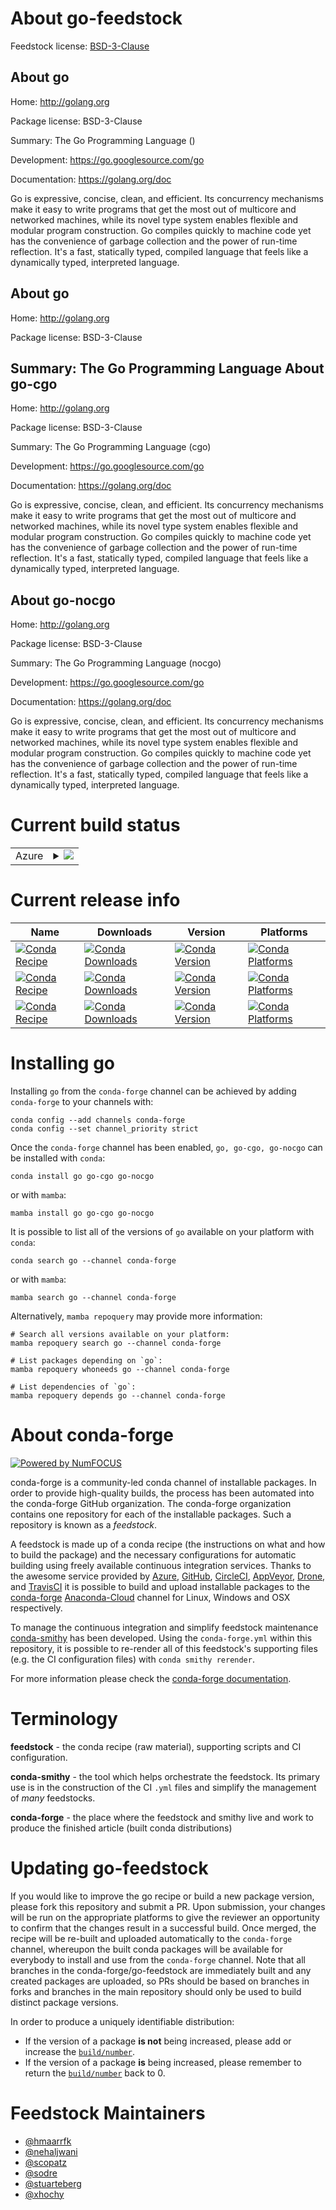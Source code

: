 About go-feedstock
==================

Feedstock license: [BSD-3-Clause](https://github.com/conda-forge/go-feedstock/blob/main/LICENSE.txt)

About go
--------

Home: http://golang.org

Package license: BSD-3-Clause

Summary: The Go Programming Language ()

Development: https://go.googlesource.com/go

Documentation: https://golang.org/doc

Go is expressive, concise, clean, and efficient. Its concurrency mechanisms
make it easy to write programs that get the most out of multicore and
networked machines, while its novel type system enables flexible and
modular program construction. Go compiles quickly to machine code yet has
the convenience of garbage collection and the power of run-time reflection.
It's a fast, statically typed, compiled language that feels like a
dynamically typed, interpreted language.

About go
--------

Home: http://golang.org

Package license: BSD-3-Clause

Summary: The Go Programming Language
About go-cgo
------------

Home: http://golang.org

Package license: BSD-3-Clause

Summary: The Go Programming Language (cgo)

Development: https://go.googlesource.com/go

Documentation: https://golang.org/doc

Go is expressive, concise, clean, and efficient. Its concurrency mechanisms
make it easy to write programs that get the most out of multicore and
networked machines, while its novel type system enables flexible and
modular program construction. Go compiles quickly to machine code yet has
the convenience of garbage collection and the power of run-time reflection.
It's a fast, statically typed, compiled language that feels like a
dynamically typed, interpreted language.

About go-nocgo
--------------

Home: http://golang.org

Package license: BSD-3-Clause

Summary: The Go Programming Language (nocgo)

Development: https://go.googlesource.com/go

Documentation: https://golang.org/doc

Go is expressive, concise, clean, and efficient. Its concurrency mechanisms
make it easy to write programs that get the most out of multicore and
networked machines, while its novel type system enables flexible and
modular program construction. Go compiles quickly to machine code yet has
the convenience of garbage collection and the power of run-time reflection.
It's a fast, statically typed, compiled language that feels like a
dynamically typed, interpreted language.


Current build status
====================


<table>
    
  <tr>
    <td>Azure</td>
    <td>
      <details>
        <summary>
          <a href="https://dev.azure.com/conda-forge/feedstock-builds/_build/latest?definitionId=5217&branchName=main">
            <img src="https://dev.azure.com/conda-forge/feedstock-builds/_apis/build/status/go-feedstock?branchName=main">
          </a>
        </summary>
        <table>
          <thead><tr><th>Variant</th><th>Status</th></tr></thead>
          <tbody><tr>
              <td>linux_64_cgofalsego_variant_strnocgogo_variant_ver2.2.0</td>
              <td>
                <a href="https://dev.azure.com/conda-forge/feedstock-builds/_build/latest?definitionId=5217&branchName=main">
                  <img src="https://dev.azure.com/conda-forge/feedstock-builds/_apis/build/status/go-feedstock?branchName=main&jobName=linux&configuration=linux%20linux_64_cgofalsego_variant_strnocgogo_variant_ver2.2.0" alt="variant">
                </a>
              </td>
            </tr><tr>
              <td>linux_64_cgotruego_variant_strcgogo_variant_ver2.3.0</td>
              <td>
                <a href="https://dev.azure.com/conda-forge/feedstock-builds/_build/latest?definitionId=5217&branchName=main">
                  <img src="https://dev.azure.com/conda-forge/feedstock-builds/_apis/build/status/go-feedstock?branchName=main&jobName=linux&configuration=linux%20linux_64_cgotruego_variant_strcgogo_variant_ver2.3.0" alt="variant">
                </a>
              </td>
            </tr><tr>
              <td>linux_aarch64_cgofalsego_variant_strnocgogo_variant_ver2.2.0</td>
              <td>
                <a href="https://dev.azure.com/conda-forge/feedstock-builds/_build/latest?definitionId=5217&branchName=main">
                  <img src="https://dev.azure.com/conda-forge/feedstock-builds/_apis/build/status/go-feedstock?branchName=main&jobName=linux&configuration=linux%20linux_aarch64_cgofalsego_variant_strnocgogo_variant_ver2.2.0" alt="variant">
                </a>
              </td>
            </tr><tr>
              <td>linux_aarch64_cgotruego_variant_strcgogo_variant_ver2.3.0</td>
              <td>
                <a href="https://dev.azure.com/conda-forge/feedstock-builds/_build/latest?definitionId=5217&branchName=main">
                  <img src="https://dev.azure.com/conda-forge/feedstock-builds/_apis/build/status/go-feedstock?branchName=main&jobName=linux&configuration=linux%20linux_aarch64_cgotruego_variant_strcgogo_variant_ver2.3.0" alt="variant">
                </a>
              </td>
            </tr><tr>
              <td>linux_ppc64le_cgofalsego_variant_strnocgogo_variant_ver2.2.0</td>
              <td>
                <a href="https://dev.azure.com/conda-forge/feedstock-builds/_build/latest?definitionId=5217&branchName=main">
                  <img src="https://dev.azure.com/conda-forge/feedstock-builds/_apis/build/status/go-feedstock?branchName=main&jobName=linux&configuration=linux%20linux_ppc64le_cgofalsego_variant_strnocgogo_variant_ver2.2.0" alt="variant">
                </a>
              </td>
            </tr><tr>
              <td>linux_ppc64le_cgotruego_variant_strcgogo_variant_ver2.3.0</td>
              <td>
                <a href="https://dev.azure.com/conda-forge/feedstock-builds/_build/latest?definitionId=5217&branchName=main">
                  <img src="https://dev.azure.com/conda-forge/feedstock-builds/_apis/build/status/go-feedstock?branchName=main&jobName=linux&configuration=linux%20linux_ppc64le_cgotruego_variant_strcgogo_variant_ver2.3.0" alt="variant">
                </a>
              </td>
            </tr><tr>
              <td>osx_64_cgofalsego_variant_strnocgogo_variant_ver2.2.0</td>
              <td>
                <a href="https://dev.azure.com/conda-forge/feedstock-builds/_build/latest?definitionId=5217&branchName=main">
                  <img src="https://dev.azure.com/conda-forge/feedstock-builds/_apis/build/status/go-feedstock?branchName=main&jobName=osx&configuration=osx%20osx_64_cgofalsego_variant_strnocgogo_variant_ver2.2.0" alt="variant">
                </a>
              </td>
            </tr><tr>
              <td>osx_64_cgotruego_variant_strcgogo_variant_ver2.3.0</td>
              <td>
                <a href="https://dev.azure.com/conda-forge/feedstock-builds/_build/latest?definitionId=5217&branchName=main">
                  <img src="https://dev.azure.com/conda-forge/feedstock-builds/_apis/build/status/go-feedstock?branchName=main&jobName=osx&configuration=osx%20osx_64_cgotruego_variant_strcgogo_variant_ver2.3.0" alt="variant">
                </a>
              </td>
            </tr><tr>
              <td>osx_arm64_cgofalsego_variant_strnocgogo_variant_ver2.2.0</td>
              <td>
                <a href="https://dev.azure.com/conda-forge/feedstock-builds/_build/latest?definitionId=5217&branchName=main">
                  <img src="https://dev.azure.com/conda-forge/feedstock-builds/_apis/build/status/go-feedstock?branchName=main&jobName=osx&configuration=osx%20osx_arm64_cgofalsego_variant_strnocgogo_variant_ver2.2.0" alt="variant">
                </a>
              </td>
            </tr><tr>
              <td>osx_arm64_cgotruego_variant_strcgogo_variant_ver2.3.0</td>
              <td>
                <a href="https://dev.azure.com/conda-forge/feedstock-builds/_build/latest?definitionId=5217&branchName=main">
                  <img src="https://dev.azure.com/conda-forge/feedstock-builds/_apis/build/status/go-feedstock?branchName=main&jobName=osx&configuration=osx%20osx_arm64_cgotruego_variant_strcgogo_variant_ver2.3.0" alt="variant">
                </a>
              </td>
            </tr><tr>
              <td>win_64_cgofalsego_variant_strnocgogo_variant_ver2.2.0</td>
              <td>
                <a href="https://dev.azure.com/conda-forge/feedstock-builds/_build/latest?definitionId=5217&branchName=main">
                  <img src="https://dev.azure.com/conda-forge/feedstock-builds/_apis/build/status/go-feedstock?branchName=main&jobName=win&configuration=win%20win_64_cgofalsego_variant_strnocgogo_variant_ver2.2.0" alt="variant">
                </a>
              </td>
            </tr><tr>
              <td>win_64_cgotruego_variant_strcgogo_variant_ver2.3.0</td>
              <td>
                <a href="https://dev.azure.com/conda-forge/feedstock-builds/_build/latest?definitionId=5217&branchName=main">
                  <img src="https://dev.azure.com/conda-forge/feedstock-builds/_apis/build/status/go-feedstock?branchName=main&jobName=win&configuration=win%20win_64_cgotruego_variant_strcgogo_variant_ver2.3.0" alt="variant">
                </a>
              </td>
            </tr>
          </tbody>
        </table>
      </details>
    </td>
  </tr>
</table>

Current release info
====================

| Name | Downloads | Version | Platforms |
| --- | --- | --- | --- |
| [![Conda Recipe](https://img.shields.io/badge/recipe-go-green.svg)](https://anaconda.org/conda-forge/go) | [![Conda Downloads](https://img.shields.io/conda/dn/conda-forge/go.svg)](https://anaconda.org/conda-forge/go) | [![Conda Version](https://img.shields.io/conda/vn/conda-forge/go.svg)](https://anaconda.org/conda-forge/go) | [![Conda Platforms](https://img.shields.io/conda/pn/conda-forge/go.svg)](https://anaconda.org/conda-forge/go) |
| [![Conda Recipe](https://img.shields.io/badge/recipe-go--cgo-green.svg)](https://anaconda.org/conda-forge/go-cgo) | [![Conda Downloads](https://img.shields.io/conda/dn/conda-forge/go-cgo.svg)](https://anaconda.org/conda-forge/go-cgo) | [![Conda Version](https://img.shields.io/conda/vn/conda-forge/go-cgo.svg)](https://anaconda.org/conda-forge/go-cgo) | [![Conda Platforms](https://img.shields.io/conda/pn/conda-forge/go-cgo.svg)](https://anaconda.org/conda-forge/go-cgo) |
| [![Conda Recipe](https://img.shields.io/badge/recipe-go--nocgo-green.svg)](https://anaconda.org/conda-forge/go-nocgo) | [![Conda Downloads](https://img.shields.io/conda/dn/conda-forge/go-nocgo.svg)](https://anaconda.org/conda-forge/go-nocgo) | [![Conda Version](https://img.shields.io/conda/vn/conda-forge/go-nocgo.svg)](https://anaconda.org/conda-forge/go-nocgo) | [![Conda Platforms](https://img.shields.io/conda/pn/conda-forge/go-nocgo.svg)](https://anaconda.org/conda-forge/go-nocgo) |

Installing go
=============

Installing `go` from the `conda-forge` channel can be achieved by adding `conda-forge` to your channels with:

```
conda config --add channels conda-forge
conda config --set channel_priority strict
```

Once the `conda-forge` channel has been enabled, `go, go-cgo, go-nocgo` can be installed with `conda`:

```
conda install go go-cgo go-nocgo
```

or with `mamba`:

```
mamba install go go-cgo go-nocgo
```

It is possible to list all of the versions of `go` available on your platform with `conda`:

```
conda search go --channel conda-forge
```

or with `mamba`:

```
mamba search go --channel conda-forge
```

Alternatively, `mamba repoquery` may provide more information:

```
# Search all versions available on your platform:
mamba repoquery search go --channel conda-forge

# List packages depending on `go`:
mamba repoquery whoneeds go --channel conda-forge

# List dependencies of `go`:
mamba repoquery depends go --channel conda-forge
```


About conda-forge
=================

[![Powered by
NumFOCUS](https://img.shields.io/badge/powered%20by-NumFOCUS-orange.svg?style=flat&colorA=E1523D&colorB=007D8A)](https://numfocus.org)

conda-forge is a community-led conda channel of installable packages.
In order to provide high-quality builds, the process has been automated into the
conda-forge GitHub organization. The conda-forge organization contains one repository
for each of the installable packages. Such a repository is known as a *feedstock*.

A feedstock is made up of a conda recipe (the instructions on what and how to build
the package) and the necessary configurations for automatic building using freely
available continuous integration services. Thanks to the awesome service provided by
[Azure](https://azure.microsoft.com/en-us/services/devops/), [GitHub](https://github.com/),
[CircleCI](https://circleci.com/), [AppVeyor](https://www.appveyor.com/),
[Drone](https://cloud.drone.io/welcome), and [TravisCI](https://travis-ci.com/)
it is possible to build and upload installable packages to the
[conda-forge](https://anaconda.org/conda-forge) [Anaconda-Cloud](https://anaconda.org/)
channel for Linux, Windows and OSX respectively.

To manage the continuous integration and simplify feedstock maintenance
[conda-smithy](https://github.com/conda-forge/conda-smithy) has been developed.
Using the ``conda-forge.yml`` within this repository, it is possible to re-render all of
this feedstock's supporting files (e.g. the CI configuration files) with ``conda smithy rerender``.

For more information please check the [conda-forge documentation](https://conda-forge.org/docs/).

Terminology
===========

**feedstock** - the conda recipe (raw material), supporting scripts and CI configuration.

**conda-smithy** - the tool which helps orchestrate the feedstock.
                   Its primary use is in the construction of the CI ``.yml`` files
                   and simplify the management of *many* feedstocks.

**conda-forge** - the place where the feedstock and smithy live and work to
                  produce the finished article (built conda distributions)


Updating go-feedstock
=====================

If you would like to improve the go recipe or build a new
package version, please fork this repository and submit a PR. Upon submission,
your changes will be run on the appropriate platforms to give the reviewer an
opportunity to confirm that the changes result in a successful build. Once
merged, the recipe will be re-built and uploaded automatically to the
`conda-forge` channel, whereupon the built conda packages will be available for
everybody to install and use from the `conda-forge` channel.
Note that all branches in the conda-forge/go-feedstock are
immediately built and any created packages are uploaded, so PRs should be based
on branches in forks and branches in the main repository should only be used to
build distinct package versions.

In order to produce a uniquely identifiable distribution:
 * If the version of a package **is not** being increased, please add or increase
   the [``build/number``](https://docs.conda.io/projects/conda-build/en/latest/resources/define-metadata.html#build-number-and-string).
 * If the version of a package **is** being increased, please remember to return
   the [``build/number``](https://docs.conda.io/projects/conda-build/en/latest/resources/define-metadata.html#build-number-and-string)
   back to 0.

Feedstock Maintainers
=====================

* [@hmaarrfk](https://github.com/hmaarrfk/)
* [@nehaljwani](https://github.com/nehaljwani/)
* [@scopatz](https://github.com/scopatz/)
* [@sodre](https://github.com/sodre/)
* [@stuarteberg](https://github.com/stuarteberg/)
* [@xhochy](https://github.com/xhochy/)


